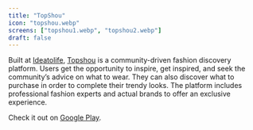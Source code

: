 ```yaml
---
title: "TopShou"
icon: "topshou.webp"
screens: ["topshou1.webp", "topshou2.webp"]
draft: false
---
```


Built at [Ideatolife](https://ideatolife.me), [Topshou](https://www.topshou.com/) is a community-driven fashion discovery platform. Users get the opportunity to inspire, get inspired, and seek the community’s advice on what to wear. They can also discover what to purchase in order to complete their trendy looks. The platform includes professional fashion experts and actual brands to offer an exclusive experience.

Check it out on [Google Play](https://play.google.com/store/apps/details?id=com.topshou).
